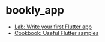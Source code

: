 # bookly_app


- [Lab: Write your first Flutter app](https://docs.flutter.dev/get-started/codelab)
- [Cookbook: Useful Flutter samples](https://docs.flutter.dev/cookbook)

